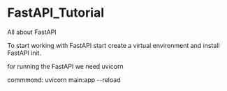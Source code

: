 # FastAPI_Tutorial
All about FastAPI

To start working with FastAPI start create a virtual environment and install FastAPI init.

for running the FastAPI we need uvicorn

commmond: uvicorn main:app --reload




